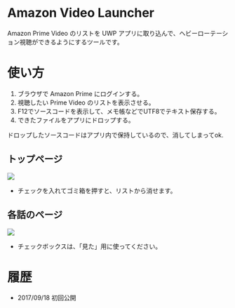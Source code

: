 # Amazon Video Launcher

Amazon Prime Video のリストを UWP アプリに取り込んで、ヘビーローテーション視聴ができるようにするツールです。

# 使い方

1. ブラウザで Amazon Prime にログインする。
2. 視聴したい Prime Video のリストを表示させる。
3. F12でソースコードを表示して、メモ帳などでUTF8でテキスト保存する。
4. できたファイルをアプリにドロップする。

ドロップしたソースコードはアプリ内で保持しているので、消してしまってok.

## トップページ
<image src="images/001.jpg">

* チェックを入れてゴミ箱を押すと、リストから消せます。

## 各話のページ

<image src="images/002.jpg">

* チェックボックスは、「見た」用に使ってください。

# 履歴

* 2017/09/18 初回公開
